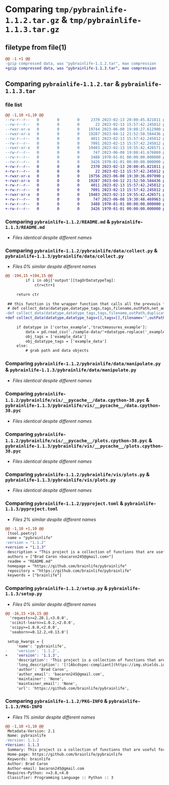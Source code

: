 # Comparing `tmp/pybrainlife-1.1.2.tar.gz` & `tmp/pybrainlife-1.1.3.tar.gz`

## filetype from file(1)

```diff
@@ -1 +1 @@
-gzip compressed data, was "pybrainlife-1.1.2.tar", max compression
+gzip compressed data, was "pybrainlife-1.1.3.tar", max compression
```

## Comparing `pybrainlife-1.1.2.tar` & `pybrainlife-1.1.3.tar`

### file list

```diff
@@ -1,10 +1,10 @@
--rw-r--r--   0        0        0     2370 2023-02-13 20:00:45.821811 pybrainlife-1.1.2/README.md
--rw-r--r--   0        0        0       22 2023-02-13 15:57:42.245812 pybrainlife-1.1.2/pybrainlife/__init__.py
--rwxr-xr-x   0        0        0    19744 2023-06-08 19:08:27.612900 pybrainlife-1.1.2/pybrainlife/data/collect.py
--rwxr-xr-x   0        0        0    19287 2023-04-12 21:52:50.584436 pybrainlife-1.1.2/pybrainlife/data/manipulate.py
--rw-r--r--   0        0        0     4011 2023-02-13 15:57:42.245812 pybrainlife-1.1.2/pybrainlife/vis/__pycache__/data.cpython-38.pyc
--rw-r--r--   0        0        0     7091 2023-02-13 15:57:42.245812 pybrainlife-1.1.2/pybrainlife/vis/__pycache__/plots.cpython-38.pyc
--rwxr-xr-x   0        0        0    19483 2023-02-13 19:55:42.426571 pybrainlife-1.1.2/pybrainlife/vis/plots.py
--rw-r--r--   0        0        0      747 2023-06-08 19:08:41.676869 pybrainlife-1.1.2/pyproject.toml
--rw-r--r--   0        0        0     3488 1970-01-01 00:00:00.000000 pybrainlife-1.1.2/setup.py
--rw-r--r--   0        0        0     3426 1970-01-01 00:00:00.000000 pybrainlife-1.1.2/PKG-INFO
+-rw-r--r--   0        0        0     2370 2023-02-13 20:00:45.821811 pybrainlife-1.1.3/README.md
+-rw-r--r--   0        0        0       22 2023-02-13 15:57:42.245812 pybrainlife-1.1.3/pybrainlife/__init__.py
+-rwxr-xr-x   0        0        0    19756 2023-06-08 19:30:36.097990 pybrainlife-1.1.3/pybrainlife/data/collect.py
+-rwxr-xr-x   0        0        0    19287 2023-04-12 21:52:50.584436 pybrainlife-1.1.3/pybrainlife/data/manipulate.py
+-rw-r--r--   0        0        0     4011 2023-02-13 15:57:42.245812 pybrainlife-1.1.3/pybrainlife/vis/__pycache__/data.cpython-38.pyc
+-rw-r--r--   0        0        0     7091 2023-02-13 15:57:42.245812 pybrainlife-1.1.3/pybrainlife/vis/__pycache__/plots.cpython-38.pyc
+-rwxr-xr-x   0        0        0    19483 2023-02-13 19:55:42.426571 pybrainlife-1.1.3/pybrainlife/vis/plots.py
+-rw-r--r--   0        0        0      747 2023-06-08 19:30:48.469963 pybrainlife-1.1.3/pyproject.toml
+-rw-r--r--   0        0        0     3488 1970-01-01 00:00:00.000000 pybrainlife-1.1.3/setup.py
+-rw-r--r--   0        0        0     3426 1970-01-01 00:00:00.000000 pybrainlife-1.1.3/PKG-INFO
```

### Comparing `pybrainlife-1.1.2/README.md` & `pybrainlife-1.1.3/README.md`

 * *Files identical despite different names*

### Comparing `pybrainlife-1.1.2/pybrainlife/data/collect.py` & `pybrainlife-1.1.3/pybrainlife/data/collect.py`

 * *Files 0% similar despite different names*

```diff
@@ -194,15 +194,15 @@
         if i in obj['output'][tagOrDatatypeTag]:
             ctr=ctr+1
     
     return ctr
 
 ## this function is the wrapper function that calls all the prevouis functions to generate a dataframe for the entire project of the appropriate datatype
 # def collect_data(datatype,datatype_tags,tags,filename,outPath,net_adj): # net_adj no longer necessary
-def collect_data(datatype,datatype_tags,tags,filename,outPath,duplicates=False):
+def collect_data(datatype,datatype_tags=[],tags=[],filename='',outPath='',duplicates=False):
 
     if datatype in ['cortex_example','tractmeasures_example']:
         data = pd.read_csv('./sample-data/'+datatype.replace('_example','')+'.csv')
         obj_tags = ['example_data']
         obj_datatype_tags = ['example_data']
     else:
         # grab path and data objects
```

### Comparing `pybrainlife-1.1.2/pybrainlife/data/manipulate.py` & `pybrainlife-1.1.3/pybrainlife/data/manipulate.py`

 * *Files identical despite different names*

### Comparing `pybrainlife-1.1.2/pybrainlife/vis/__pycache__/data.cpython-38.pyc` & `pybrainlife-1.1.3/pybrainlife/vis/__pycache__/data.cpython-38.pyc`

 * *Files identical despite different names*

### Comparing `pybrainlife-1.1.2/pybrainlife/vis/__pycache__/plots.cpython-38.pyc` & `pybrainlife-1.1.3/pybrainlife/vis/__pycache__/plots.cpython-38.pyc`

 * *Files identical despite different names*

### Comparing `pybrainlife-1.1.2/pybrainlife/vis/plots.py` & `pybrainlife-1.1.3/pybrainlife/vis/plots.py`

 * *Files identical despite different names*

### Comparing `pybrainlife-1.1.2/pyproject.toml` & `pybrainlife-1.1.3/pyproject.toml`

 * *Files 2% similar despite different names*

```diff
@@ -1,10 +1,10 @@
 [tool.poetry]
 name = "pybrainlife"
-version = "1.1.2"
+version = "1.1.3"
 description = "This project is a collection of functions that are useful for analyzing MRI data derivatives generated on brainlife.io"
 authors = ["Brad Caron <bacaron245@gmail.com>"]
 readme = "README.md"
 homepage = "https://github.com/brainlife/pybrainlife"
 repository = "https://github.com/brainlife/pybrainlife"
 keywords = ["brainlife"]
```

### Comparing `pybrainlife-1.1.2/setup.py` & `pybrainlife-1.1.3/setup.py`

 * *Files 0% similar despite different names*

```diff
@@ -16,15 +16,15 @@
  'requests>=2.28.1,<3.0.0',
  'scikit-learn>=1.0.2,<2.0.0',
  'scipy>=1.8.0,<2.0.0',
  'seaborn>=0.12.2,<0.13.0']
 
 setup_kwargs = {
     'name': 'pybrainlife',
-    'version': '1.1.2',
+    'version': '1.1.3',
     'description': 'This project is a collection of functions that are useful for analyzing MRI data derivatives generated on brainlife.io',
     'long_description': '[![Abcdspec-compliant](https://img.shields.io/badge/ABCD_Spec-v1.1-green.svg)](https://github.com/soichih/abcd-spec)\n\n# pybrainlife\nThis repository contains the python package for collecting, collating, manipulating, analyzing, and visualizing MRI data generated on brainlife.io. Designed to used within the brainlife.io Analysis tab Jupyter notebooks, can be installed as a pypi package to your local machine.\n\n### Authors\n- Brad Caron (bacaron@iu.edu)\n\n### Contributors\n- Soichi Hayashi (hayashi@iu.edu)\n- Franco Pestilli (franpest@indiana.edu)\n\n### Funding\n[![NSF-BCS-1734853](https://img.shields.io/badge/NSF_BCS-1734853-blue.svg)](https://nsf.gov/awardsearch/showAward?AWD_ID=1734853)\n[![NSF-BCS-1636893](https://img.shields.io/badge/NSF_BCS-1636893-blue.svg)](https://nsf.gov/awardsearch/showAward?AWD_ID=1636893)\n\n### Citations\n\nPlease cite the following articles when publishing papers that used data, code or other resources created by the brainlife.io community.\n\n1. Avesani, P., McPherson, B., Hayashi, S. et al. The open diffusion data derivatives, brain data upcycling via integrated publishing of derivatives and reproducible open cloud services. Sci Data 6, 69 (2019). https://doi.org/10.1038/s41597-019-0073-y\n\n### Directory structure\n```\npybrainlife\n├── dist\n│\xa0\xa0 ├── pybrainlife-1.0.0-py3-none-any.whl\n│\xa0\xa0 └── pybrainlife-1.0.0.tar.gz\n├── poetry.lock\n├── pybrainlife\n│\xa0\xa0 ├── data\n│\xa0\xa0 │\xa0\xa0 ├── collect.py\n│\xa0\xa0 │\xa0\xa0 └── manipulate.py\n│\xa0\xa0 ├── __init__.py\n│\xa0\xa0 └── vis\n│\xa0\xa0     ├── plots.py\n│\xa0\xa0     └── __pycache__\n│\xa0\xa0         ├── data.cpython-38.pyc\n│\xa0\xa0         └── plots.cpython-38.pyc\n├── pyproject.toml\n├── README.md\n└── tests\n    ├── __init__.py\n    └── test_pybrainlife.py\n```\n\n### Installing locally\nThis package can be installed locally via PyPi using the following command:\n\n```\npip install pybrainlife\n```\n\n### Dependencies\n\nThis package requires the following libraries.\n  - python = "3.8"\n  - numpy = "^1.9.3"\n  - bctpy = "^0.5.2"\n  - seaborn = "^0.11.2"\n  - jgf = "^0.2.2"\n  - scikit-learn = "^1.0.2"\n  - pandas = "^1.4.2"\n  - scipy = "^1.8.0"\n  - requests = "^2.27.1"\n\nLibrary of Modules for Loading Data and Analyzing Data from brainlife.io\n\n2022 The University of Texas at Austin\n',
     'author': 'Brad Caron',
     'author_email': 'bacaron245@gmail.com',
     'maintainer': 'None',
     'maintainer_email': 'None',
     'url': 'https://github.com/brainlife/pybrainlife',
```

### Comparing `pybrainlife-1.1.2/PKG-INFO` & `pybrainlife-1.1.3/PKG-INFO`

 * *Files 1% similar despite different names*

```diff
@@ -1,10 +1,10 @@
 Metadata-Version: 2.1
 Name: pybrainlife
-Version: 1.1.2
+Version: 1.1.3
 Summary: This project is a collection of functions that are useful for analyzing MRI data derivatives generated on brainlife.io
 Home-page: https://github.com/brainlife/pybrainlife
 Keywords: brainlife
 Author: Brad Caron
 Author-email: bacaron245@gmail.com
 Requires-Python: >=3.8,<4.0
 Classifier: Programming Language :: Python :: 3
```

